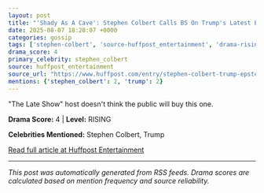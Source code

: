 ```yaml
---
layout: post
title: "'Shady As A Cave': Stephen Colbert Calls BS On Trump's Latest Epstein Defense"
date: 2025-08-07 18:28:07 +0000
categories: gossip
tags: ['stephen-colbert', 'source-huffpost_entertainment', 'drama-rising']
drama_score: 4
primary_celebrity: stephen_colbert
source: huffpost_entertainment
source_url: "https://www.huffpost.com/entry/stephen-colbert-trump-epstein-defense_n_6894274ce4b00cfa127318fe"
mentions: {'stephen_colbert': 2, 'trump': 2}
---
```


"The Late Show" host doesn't think the public will buy this one.

**Drama Score:** 4 | **Level:** RISING

**Celebrities Mentioned:** Stephen Colbert, Trump

[Read full article at Huffpost Entertainment](https://www.huffpost.com/entry/stephen-colbert-trump-epstein-defense_n_6894274ce4b00cfa127318fe)

---
*This post was automatically generated from RSS feeds. Drama scores are calculated based on mention frequency and source reliability.*
